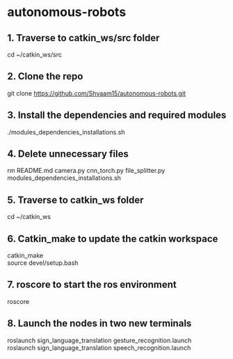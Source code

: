 # autonomous-robots

## 1. Traverse to catkin_ws/src folder 
cd ~/catkin_ws/src

## 2. Clone the repo
git clone https://github.com/Shyaam15/autonomous-robots.git

## 3. Install the dependencies and required modules
./modules_dependencies_installations.sh

## 4. Delete unnecessary files
rm README.md camera.py cnn_torch.py file_splitter.py modules_dependencies_installations.sh

## 5. Traverse to catkin_ws folder
cd ~/catkin_ws

## 6. Catkin_make to update the catkin workspace
catkin_make\
source devel/setup.bash

## 7. roscore to start the ros environment
roscore

## 8. Launch the nodes in two new terminals
roslaunch sign_language_translation gesture_recognition.launch\
roslaunch sign_language_translation speech_recognition.launch
